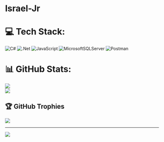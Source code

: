 # Israel-Jr


# 💻 Tech Stack:
![C#](https://img.shields.io/badge/c%23-%23239120.svg?style=for-the-badge&logo=c-sharp&logoColor=white) ![.Net](https://img.shields.io/badge/.NET-5C2D91?style=for-the-badge&logo=.net&logoColor=white) ![JavaScript](https://img.shields.io/badge/javascript-%23323330.svg?style=for-the-badge&logo=javascript&logoColor=%23F7DF1E) ![MicrosoftSQLServer](https://img.shields.io/badge/Microsoft%20SQL%20Sever-CC2927?style=for-the-badge&logo=microsoft%20sql%20server&logoColor=white) ![Postman](https://img.shields.io/badge/Postman-FF6C37?style=for-the-badge&logo=postman&logoColor=white)
# 📊 GitHub Stats:
![](https://github-readme-streak-stats.herokuapp.com/?user=israel4a72&theme=tokyonight&hide_border=false)<br/>
![](https://github-readme-stats.vercel.app/api/top-langs/?username=israel4a72&theme=tokyonight&hide_border=false&include_all_commits=true&count_private=true&layout=compact)

## 🏆 GitHub Trophies
![](https://github-profile-trophy.vercel.app/?username=israel4a72&theme=radical&no-frame=false&no-bg=true&margin-w=4)

---
[![](https://visitcount.itsvg.in/api?id=israel4a72&icon=0&color=0)](https://visitcount.itsvg.in)

<!-- Proudly created with GPRM ( https://gprm.itsvg.in ) -->
